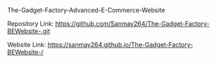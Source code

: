 The-Gadget-Factory-Advanced-E-Commerce-Website

Repository Link:
https://github.com/Sanmay264/The-Gadget-Factory-BEWebsite-.git

Website Link:
https://sanmay264.github.io/The-Gadget-Factory-BEWebsite-/
